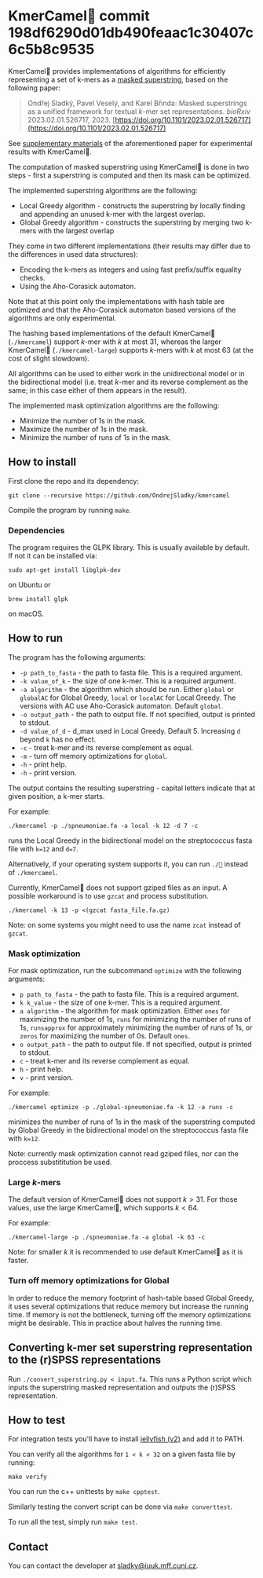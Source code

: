 # KmerCamel🐫 commit 198df6290d01db490feaac1c30407c6c5b8c9535
KmerCamel🐫 provides implementations of algorithms for efficiently representing a set of k-mers as a [masked superstring](https://doi.org/10.1101/2023.02.01.526717), based on the following paper:

> Ondřej Sladký, Pavel Veselý, and Karel Břinda: Masked superstrings as a unified framework for textual *k*-mer set representations. *bioRxiv* 2023.02.01.526717, 2023.
[https://doi.org/10.1101/2023.02.01.526717](https://doi.org/10.1101/2023.02.01.526717)

See [supplementary materials](https://github.com/karel-brinda/masked-superstrings-supplement) of the aforementioned paper for experimental results with KmerCamel🐫.

The computation of masked superstring using KmerCamel🐫 is done in two steps -
first a superstring is computed and then its mask can be optimized.

The implemented superstring algorithms are the following:
- Local Greedy algorithm	 - constructs the superstring by locally finding and appending an unused k-mer with the largest overlap.
- Global Greedy algorithm - constructs the superstring by merging two k-mers with the largest overlap

They come in two different implementations (their results may differ due to the differences in used data structures):
- Encoding the k-mers as integers and using fast prefix/suffix equality checks.
- Using the Aho-Corasick automaton.

Note that at this point only the implementations with hash table are optimized and that the Aho-Corasick automaton
based versions of the algorithms are only experimental.

The hashing based implementations of the default KmerCamel🐫 (`./kmercamel`) support $k$-mer with $k$ at most 31,
whereas the larger KmerCamel🐫 (`./kmercamel-large`) supports $k$-mers with $k$ at most 63 (at the cost of slight slowdown).

All algorithms can be used to either work in the unidirectional model or in the bidirectional model
(i.e. treat $k$-mer and its reverse complement as the same; in this case either of them appears in the result).

The implemented mask optimization algorithms are the following:
- Minimize the number of 1s in the mask.
- Maximize the number of 1s in the mask.
- Minimize the number of runs of 1s in the mask.

## How to install

First clone the repo and its dependency:

```
git clone --recursive https://github.com/OndrejSladky/kmercamel
```

Compile the program by running `make`.


### Dependencies

The program requires the GLPK library. This is usually available by default. If not it can be installed via:

```
sudo apt-get install libglpk-dev
```

on Ubuntu or

```
brew install glpk
```

on macOS.

## How to run

The program has the following arguments:

- `-p path_to_fasta` - the path to fasta file. This is a required argument.
- `-k value_of_k` - the size of one k-mer. This is a required argument.
- `-a algorithm` - the algorithm which should be run. Either `global` or `globalAC` for Global Greedy, `local` or `localAC` for Local Greedy.
The versions with AC use Aho-Corasick automaton. Default `global`.
- `-o output_path` - the path to output file. If not specified, output is printed to stdout.
- `-d value_of_d` - d_max used in Local Greedy. Default 5. Increasing `d` beyond `k` has no effect.
- `-c` - treat k-mer and its reverse complement as equal.
- `-m` - turn off memory optimizations for `global`.
- `-h` - print help.
- `-h` - print version.


The output contains the resulting superstring - capital letters indicate that at given position, a k-mer starts.

For example:

```
./kmercamel -p ./spneumoniae.fa -a local -k 12 -d 7 -c
```

runs the Local Greedy in the bidirectional model on the streptococcus fasta file with `k=12` and `d=7`.

Alternatively, if your operating system supports it, you can run `./🐫` instead of `./kmercamel`.

Currently, KmerCamel🐫 does not support gziped files as an input.
A possible workaround is to use `gzcat` and process substitution.

```
./kmercamel -k 13 -p <(gzcat fasta_file.fa.gz)
```

Note: on some systems you might need to use the name `zcat` instead of `gzcat`.

### Mask optimization

For mask optimization, run the subcommand `optimize` with the following arguments:

- `p path_to_fasta` - the path to fasta file. This is a required argument.
- `k k_value` - the size of one k-mer. This is a required argument.
- `a algorithm` - the algorithm for mask optimization. Either `ones` for maximizing the number of 1s, `runs` for minimizing the number of runs of 1s, `runsapprox` for approximately minimizing the number of runs of 1s, or `zeros` for maximizing the number of 0s. Default `ones`.
- `o output_path` - the path to output file. If not specified, output is printed to stdout.
- `c` - treat k-mer and its reverse complement as equal.
- `h` - print help.
- `v` - print version.

For example:

```
./kmercamel optimize -p ./global-spneumoniae.fa -k 12 -a runs -c
```

minimizes the number of runs of 1s in the mask of the superstring computed by Global Greedy in the bidirectional model on the streptococcus fasta file with `k=12`.

Note: currently mask optimization cannot read gziped files, nor can the proccess substititution be used.

### Large $k$-mers

The default version of KmerCamel🐫 does not support $k > 31$. For those values, use the large KmerCamel🐫,
which supports $k < 64$.

For example:

```
./kmercamel-large -p ./spneumoniae.fa -a global -k 63 -c
```

Note: for smaller $k$ it is recommended to use default KmerCamel🐫 as it is faster.

### Turn off memory optimizations for Global

In order to reduce the memory footprint of hash-table based Global Greedy,
it uses several optimizations that reduce memory but increase the running time.
If memory is not the bottleneck, turning off the memory optimizations might be desirable.
This in practice about halves the running time.


## Converting k-mer set superstring representation to the (r)SPSS representations

Run `./convert_superstring.py < input.fa`. This runs a Python script which inputs the superstring masked representation and outputs the (r)SPSS representation.

## How to test


For integration tests you'll have to install [jellyfish (v2)](https://github.com/gmarcais/Jellyfish)
and add it to PATH.

You can verify all the algorithms for `1 < k < 32` on a given fasta file by running:

```
make verify
```

You can run the c++ unittests by `make cpptest`.

Similarly testing the convert script can be done via `make converttest`.

To run all the test, simply run `make test`.

## Contact

You can contact the developer at [sladky@iuuk.mff.cuni.cz](mailto:sladky@iuuk.mff.cuni.cz).

